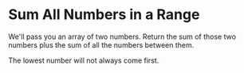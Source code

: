# Sum All Numbers in a Range

We'll pass you an array of two numbers. Return the sum of those two numbers plus the sum of all the numbers between them.

The lowest number will not always come first.